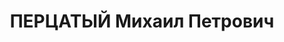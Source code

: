 ---
title: ПЕРЦАТЫЙ Михаил Петрович
description: "старший лейтенант, ком. батальона 122 СП 41 СД ХВО. \n  ВКВС - 27.11.1937,\
  \ ВМН. Расстрелян 28.11.1937, Днепропетровск"
---